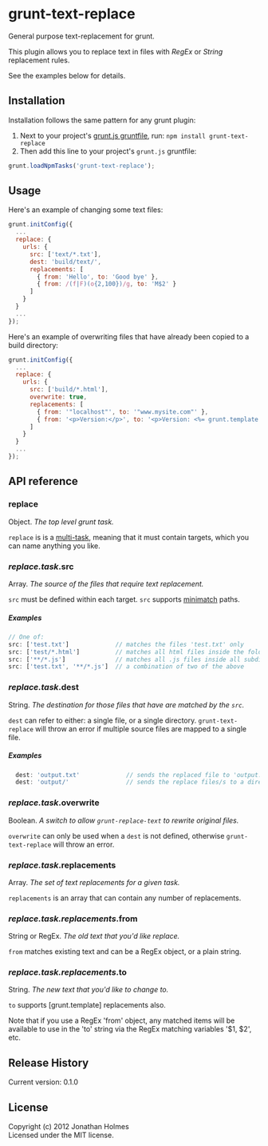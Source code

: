 # grunt-text-replace
General purpose text-replacement for grunt.

This plugin allows you to replace text in files with *RegEx* or *String* replacement rules.

See the examples below for details.
 


## Installation
Installation follows the same pattern for any grunt plugin:

1. Next to your project's [grunt.js gruntfile][getting_started], run: 
`npm install grunt-text-replace`
1. Then add this line to your project's `grunt.js` gruntfile:

```javascript
grunt.loadNpmTasks('grunt-text-replace');
```

[grunt]: http://gruntjs.com/
[getting_started]: https://github.com/gruntjs/grunt/blob/master/docs/getting_started.md



## Usage

Here's an example of changing some text files:

```javascript
grunt.initConfig({
  ...
  replace: {
    urls: {
      src: ['text/*.txt'],
      dest: 'build/text/',
      replacements: [
        { from: 'Hello', to: 'Good bye' }, 
        { from: /(f|F)(o{2,100})/g, to: 'M$2' }
      ]
    }
  }
  ...
});
```

Here's an example of overwriting files that have already been copied to a build 
directory:

```javascript
grunt.initConfig({
  ...
  replace: {
    urls: {
      src: ['build/*.html'],
      overwrite: true,
      replacements: [
        { from: '"localhost"', to: '"www.mysite.com"' },
        { from: '<p>Version:</p>', to: '<p>Version: <%= grunt.template.today("yyyy-mm-dd") %></p>'}
      ]
    }
  }
  ...
});
```



## API reference

### replace

Object. *The top level grunt task.* 

`replace` is is a [multi-task][multitask], meaning that it must contain targets, which you can 
name anything you like.

[multitask]: https://github.com/gruntjs/grunt/blob/master/docs/api.md#gruntregistermultitask


### *replace.task*.src

Array. *The source of the files that require text replacement.*

`src` must be defined within each target. `src` supports [minimatch][minimatch] paths.

##### Examples

```javascript
// One of:
src: ['test.txt']             // matches the files 'test.txt' only
src: ['test/*.html']          // matches all html files inside the folder 'test'
src: ['**/*.js']              // matches all .js files inside all subdirctories 
src: ['test.txt', '**/*.js']  // a combination of two of the above
```

[minimatch]: https://github.com/isaacs/minimatch


### *replace.task*.dest

String. *The destination for those files that have are matched by the `src`.*

`dest` can refer to either: a single file, or a single directory. 
`grunt-text-replace` will throw an error if multiple source files are mapped to
a single file. 

##### Examples

```javascript 
  dest: 'output.txt'             // sends the replaced file to 'output.txt' inside the grunt.js directory
  dest: 'output/'                // sends the replace files/s to a directory called 'output'
```



### *replace.task*.overwrite

Boolean. *A switch to allow `grunt-replace-text` to rewrite original files.*

`overwrite` can only be used when a `dest` is not defined, otherwise 
`grunt-text-replace` will throw an error.



### *replace.task*.replacements

Array. *The set of text replacements for a given task.*

`replacements` is an array that can contain any number of replacements.


### *replace.task.replacements*.from

String or RegEx. *The old text that you'd like replace.*

`from` matches existing text and can be a RegEx object, or a plain string. 

### *replace.task.replacements*.to

String. *The new text that you'd like to change to.*

`to` supports [grunt.template] replacements also.

Note that if you use a RegEx 'from' object, any matched items will be available
to use in the 'to' string via the RegEx matching variables '$1, $2', etc.



## Release History
Current version:  0.1.0



## License
Copyright (c) 2012 Jonathan Holmes  
Licensed under the MIT license.